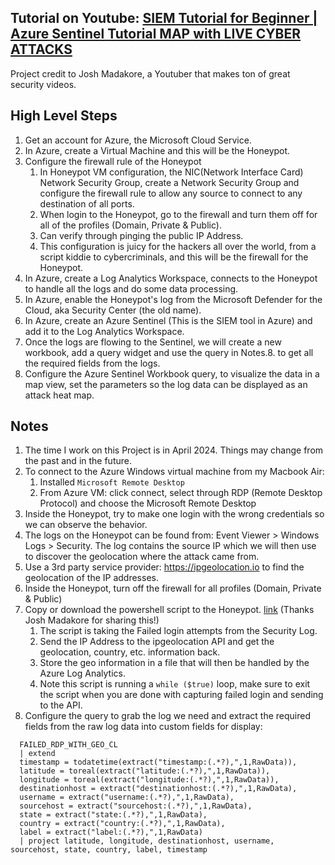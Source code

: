 ##   Tutorial on Youtube: [SIEM Tutorial for Beginner | Azure Sentinel Tutorial MAP with LIVE CYBER ATTACKS](https://www.youtube.com/watch?v=RoZeVbbZ0o0)
Project credit to Josh Madakore, a Youtuber that makes ton of great security videos.

## High Level Steps
1. Get an account for Azure, the Microsoft Cloud Service.
1. In Azure, create a Virtual Machine and this will be the Honeypot.
1. Configure the firewall rule of the Honeypot
    1. In Honeypot VM configuration, the NIC(Network Interface Card) Network Security Group, create a Network Security Group and configure the firewall rule to allow any source to connect to any destination of all ports.
    1. When login to the Honeypot, go to the firewall and turn them off for all of the profiles (Domain, Private & Public).
    1. Can verify through pinging the public IP Address.
    1. This configuration is juicy for the hackers all over the world, from a script kiddie to cybercriminals, and this will be the firewall for the Honeypot.
1. In Azure, create a Log Analytics Workspace, connects to the Honeypot to handle all the logs and do some data processing.
1. In Azure, enable the Honeypot's log from the Microsoft Defender for the Cloud, aka Security Center (the old name).
1. In Azure, create an Azure Sentinel (This is the SIEM tool in Azure) and add it to the Log Analytics Workspace.
1. Once the logs are flowing to the Sentinel, we will create a new workbook, add a query widget and use the query in Notes.8. to get all the required fields from the logs.
1. Configure the Azure Sentinel Workbook query, to visualize the data in a map view, set the parameters so the log data can be displayed as an attack heat map.

## Notes
1. The time I work on this Project is in April 2024.  Things may change from the past and in the future.
1. To connect to the Azure Windows virtual machine from my Macbook Air:
    1. Installed `Microsoft Remote Desktop`
    1. From Azure VM: click connect, select through RDP (Remote Desktop Protocol) and choose the Microsoft Remote Desktop
1. Inside the Honeypot, try to make one login with the wrong credentials so we can observe the behavior.
1. The logs on the Honeypot can be found from: Event Viewer > Windows Logs > Security.  The log contains the source IP which we will then use to discover the geolocation where the attack came from.
1. Use a 3rd party service provider: https://ipgeolocation.io to find the geolocation of the IP addresses.
1. Inside the Honeypot, turn off the firewall for all profiles (Domain, Private & Public)
1. Copy or download the powershell script to the Honeypot. [link](https://github.com/joshmadakor1/Sentinel-Lab/blob/main/Custom_Security_Log_Exporter.ps1)  (Thanks Josh Madakore for sharing this!)
    1. The script is taking the Failed login attempts from the Security Log.
    1. Send the IP Address to the ipgeolocation API and get the geolocation, country, etc. information back.
    1. Store the geo information in a file that will then be handled by the Azure Log Analytics.
    1. Note this script is running a `while ($true)` loop, make sure to exit the script when you are done with capturing failed login and sending to the API.
1. Configure the query to grab the log we need and extract the required fields from the raw log data into custom fields for display:
```
  FAILED_RDP_WITH_GEO_CL
  | extend 
  timestamp = todatetime(extract("timestamp:(.*?),",1,RawData)),
  latitude = toreal(extract("latitude:(.*?),",1,RawData)),
  longitude = toreal(extract("longitude:(.*?),",1,RawData)),
  destinationhost = extract("destinationhost:(.*?),",1,RawData),
  username = extract("username:(.*?),",1,RawData),
  sourcehost = extract("sourcehost:(.*?),",1,RawData),
  state = extract("state:(.*?),",1,RawData),
  country = extract("country:(.*?),",1,RawData),
  label = extract("label:(.*?),",1,RawData)
  | project latitude, longitude, destinationhost, username, sourcehost, state, country, label, timestamp
```


 